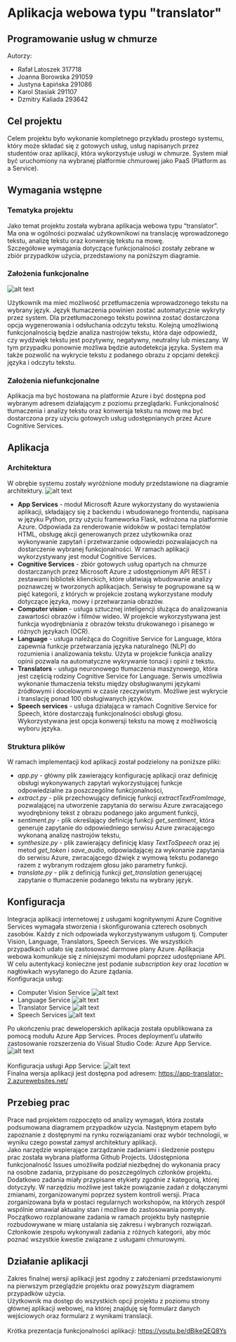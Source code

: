 # Aplikacja webowa typu "translator"
## Programowanie usług w chmurze

Autorzy:
- Rafał Latoszek 317718
- Joanna Borowska 291059
- Justyna Łapińska 291086
- Karol Stasiak 291107
- Dzmitry Kaliada 293642

## Cel projektu
Celem projektu było wykonanie kompletnego przykładu prostego systemu, który może składać się z gotowych usług, usług napisanych przez studentów oraz aplikacji, która wykorzystuje usługi w chmurze. System miał być uruchomiony na wybranej platformie chmurowej jako PaaS (Platform as a Service).

## Wymagania wstępne
### Tematyka projektu
Jako temat projektu została wybrana aplikacja webowa typu “translator”. Ma ona w ogólności pozwalać użytkownikowi na translację wprowadzonego tekstu, analizę tekstu oraz konwersję tekstu na mowę.
<br>
Szczegółowe wymagania dotyczące funkcjonalności zostały zebrane w zbiór przypadków użycia, przedstawiony na poniższym diagramie. 
### Założenia funkcjonalne
![alt text](https://github.com/borowskj/PUCH/blob/master/images/use_cases2.png?raw=true)

Użytkownik ma mieć możliwość przetłumaczenia wprowadzonego tekstu na wybrany język. Język tłumaczenia powinien zostać automatycznie wykryty przez system. Dla przetłumaczonego tekstu powinna zostać dostarczona opcja wygenerowania i odsłuchania odczytu tekstu. Kolejną umożliwioną funkcjonalnością będzie analiza nastrojów tekstu, która daje odpowiedź, czy wydźwięk tekstu jest pozytywny, negatywny, neutralny lub mieszany. W tym przypadku ponownie możliwa będzie autodetekcja języka. System ma także pozwolić na wykrycie tekstu z podanego obrazu z opcjami detekcji języka i odczytu tekstu.

### Założenia niefunkcjonalne
Aplikacja ma być hostowana na platformie Azure i być dostępna pod wybranym adresem działającym z poziomu przeglądarki. Funkcjonalność tłumaczenia i analizy tekstu oraz konwersja tekstu na mowę ma być dostarczona przy użyciu gotowych usług udostępnianych przez Azure Cognitive Services.

## Aplikacja
### Architektura
W obrębie systemu zostały wyróżnione moduły przedstawione na diagramie architektury.
![alt text](https://github.com/borowskj/PUCH/blob/master/images/architecture2.png?raw=true)

- <strong>App Services</strong> - moduł Microsoft Azure wykorzystany do wystawienia aplikacji, składający się z backendu i wbudowanego frontendu, napisana w języku Python, przy użyciu frameworka Flask, wdrożona na platformie Azure. Odpowiada za renderowanie widoków w postaci templatów HTML, obsługę akcji generowanych przez użytkownika oraz wykonywanie zapytań i przetwarzanie odpowiedzi pozwalajacych na dostarczenie wybranej funkcjonalności. W ramach aplikacji wykorzystywany jest moduł Cognitive Services.
- <strong>Cognitive Services</strong> - zbiór gotowych usług opartych na chmurze dostarczanych przez Microsoft Azure z udostępnionym API REST i zestawami bibliotek klienckich, które ułatwiają wbudowanie analizy poznawczej w tworzonych aplikacjach. Serwisy te pogrupowane są w pięć kategorii, z których w projekcie zostaną wykorzystane moduły dotyczące języka, mowy i przetwarzania obrazów.
- <strong>Computer vision</strong> - usługa sztucznej inteligencji służąca do analizowania zawartości obrazów i filmów wideo. W projekcie wykorzystywana jest funkcja wyodrębniania z obrazów tekstu drukowanego i pisanego w różnych językach (OCR). 
- <strong>Language</strong> - usługa należąca do Cognitive Service for Language, która zapewnia funkcje przetwarzania języka naturalnego (NLP) do rozumienia i analizowania tekstu. Użyta w projekcie funkcja analizy opinii pozwala na automatyczne wykrywanie tonacji i opinii z tekstu.
- <strong>Translators</strong> - usługa neuronowego tłumaczenia maszynowego, która jest częścią rodziny Cognitive Service for Language. Serwis umożliwia wykonanie tłumaczenia tekstu między obsługiwanymi językami źródłowymi i docelowymi w czasie rzeczywistym. Możliwe jest wykrycie i translację ponad 100 obsługiwanych języków.
- <strong>Speech services</strong> - usługa działająca w ramach Cognitive Service for Speech, które dostarczają funkcjonalności obsługi głosu. Wykorzystywana jest opcja konwersji tekstu na mowę z możliwością wyboru języka.

### Struktura plików
W ramach implementacji kod aplikacji został podzielony na poniższe pliki:
- <em>app.py</em> - główny plik zawierający konfigurację aplikacji oraz definicję obsługi wykonywanych zapytań wykorzystującej funkcje odpowiedzialne za poszczególne funkcjonalności,
- <em>extract.py</em> - plik przechowujący definicję funkcji <em>extractTextFromImage</em>, pozwalającej na utworzenie zapytania do serwisu Azure zwracającego wyodrębniony tekst z obrazu podanego jako argument funkcji,
- <em>sentiment.py</em> - plik określający definicję  funkcji <em>get_sentiment</em>, która generuje zapytanie do odpowiedniego serwisu Azure zwracającego wykonaną analizę nastrojów tekstu,
- <em>synthesize.py</em> - plik zawierający definicję klasy <em>TextToSpeech</em> oraz jej metod <em>get_token</em> i <em>save_audio</em>, odpowiadającej za wykonanie zapytania do serwisu Azure,  zwracającego dźwięk z wymową tekstu podanego razem z wybranym rodzajem głosu jako parametry funkcji.
- <em>translate.py</em> - plik z definicją funkcji <em>get_translation</em> generującej zapytanie o tłumaczenie podanego tekstu na wybrany język.

## Konfiguracja 
Integracja aplikacji internetowej z usługami kognitywnymi Azure Cognitive Services wymagała stworzenia i skonfigurowania czterech osobnych zasobów. Każdy z nich odpowiada wykorzystywanym usługom tj. Computer Vision, Language, Translators, Speech Services. We wszystkich przypadkach udało się zastosować darmowe plany Azure.  Aplikacja webowa komunikuje się z niniejszymi modułami poprzez udostępniane API. W celu autentykacji konieczne jest podanie <em>subscription key</em> oraz <em>location</em> w nagłówkach wysyłanego do Azure żądania.
<br>
Konfiguracja usług:
- Computer Vision Service
  ![alt text](https://github.com/borowskj/PUCH/blob/master/images/computer-vision-service-config.png?raw=true)
- Language Service
  ![alt text](https://github.com/borowskj/PUCH/blob/master/images/language-service-config.png?raw=true)
- Translator Service
  ![alt text](https://github.com/borowskj/PUCH/blob/master/images/translator-service-config.png?raw=true)
- Speech Services
  ![alt text](https://github.com/borowskj/PUCH/blob/master/images/speech-service-config.png?raw=true)

Po ukończeniu prac deweloperskich aplikacja została opublikowana za pomocą modułu Azure App Services. Proces deployment’u ułatwiło zastosowanie rozszerzenia do Visual Studio Code: Azure App Service. <br>
![alt text](https://github.com/borowskj/PUCH/blob/master/images/vs-project.png?raw=true) <br>
<br>Konfiguracja usługi App Service:
![alt text](https://github.com/borowskj/PUCH/blob/master/images/web-app-config.png?raw=true) <br>
Finalna wersja aplikacji jest dostępna pod adresem: <https://app-translator-2.azurewebsites.net/>

## Przebieg prac
Prace nad projektem rozpoczęto od analizy wymagań, która została podsumowana diagramem przypadków użycia. Następnym etapem było zapoznanie z dostępnymi na rynku rozwiązaniami oraz wybór technologii, w wyniku czego powstał zamysł architektury aplikacji.<br>
Jako narzędzie wspierające zarządzanie zadaniami i śledzenie postępu prac została wybrana platforma Github Projects. Udostępniona funkcjonalność Issues umożliwiła podział niezbędnej do wykonania pracy na osobne zadania, przypisane do poszczególnych członków projektu. Dodatkowo zadania miały przypisane etykiety zgodnie z kategorią, której dotyczyły. W narzędziu możliwe jest także powiązanie zadań z dołączanymi zmianami, zorganizowanymi poprzez system kontroli wersji.
Praca zorganizowana była w postaci regularnych workshopów, na których zespół wspólnie omawiał aktualny stan i możliwe do zastosowania pomysły. Początkowo rozplanowane zadania w ramach projektu były następnie rozbudowywane w miarę ustalania się zakresu i wybranych rozwiązań. Członkowie zespołu wykonywali zadania  z różnych kategorii, aby móc poznać wszystkie kwestie związane z usługami chmurowymi.
## Działanie aplikacji
Zakres finalnej wersji aplikacji jest zgodny z założeniami przedstawionymi na pierwszym przeglądzie projektu oraz powyższym diagramem przypadków użycia.<br>
Użytkownik ma dostęp do wszystkich opcji projektu z poziomu strony głównej aplikacji webowej, na której znajduję się formularz danych wejściowych oraz formularz z wynikami translacji.
<br> <br>
Krótka prezentacja funkcjonalności aplikacji: <https://youtu.be/dBikeQEQ8Ys>
